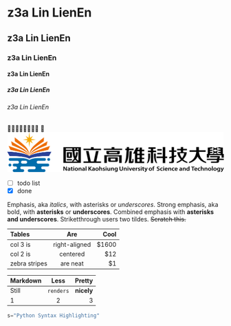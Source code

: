 # z3a Lin LienEn
## z3a Lin LienEn
### z3a Lin LienEn
#### z3a Lin LienEn
##### z3a Lin LienEn
###### z3a Lin LienEn
💩💩💩💩💩💩💩💩 
💩
![nkust](nkust.png "nkust")
- [ ] todo list
- [x] done

Emphasis, aka *italics*, with asterisks or *underscores*.
Strong emphasis, aka bold, with **asterisks** or **underscores**.
Combined emphasis with **asterisks and underscores**.
Striketthrough users two tildes. ~~Scratch this.~~


| Tables        | Are           | Cool       |
| :------------ | :-----------: | ----------:|
| col 3 is      | right-aligned |      $1600 |
| col 2 is      | centered      |        $12 |
| zebra stripes | are neat      |         $1 |


| Markdown      | Less          | Pretty      |
| :------------ | :-----------: | -----------:|
| Still         | `renders`     |  **nicely** |
| 1             | 2             | 3           |


```python
s="Python Syntax Highlighting"
